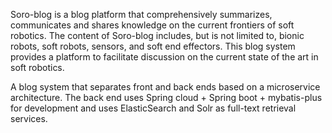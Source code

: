 
  Soro-blog is a blog platform that comprehensively summarizes, communicates and shares knowledge on the current frontiers of soft robotics. The content of Soro-blog includes, but is not limited to, bionic robots, soft robots, sensors, and soft end effectors. This blog system provides a platform to facilitate discussion on the current state of the art in soft robotics.
  
  A blog system that separates front and back ends based on a microservice architecture. The back end uses Spring cloud + Spring boot + mybatis-plus for development and uses ElasticSearch and Solr as full-text retrieval services.
